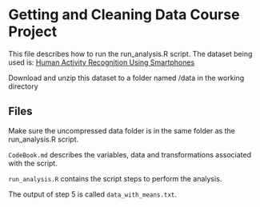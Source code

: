 Getting and Cleaning Data Course Project
========================================
This file describes how to run the run_analysis.R script.
The dataset being used is: [Human Activity Recognition Using Smartphones](http://archive.ics.uci.edu/ml/datasets/Human+Activity+Recognition+Using+Smartphones)

Download and unzip this dataset to a folder named /data in the working directory

## Files
Make sure the uncompressed data folder is in the same folder as the run_analysis.R script.

`CodeBook.md` describes the variables, data and transformations associated with the script.

`run_analysis.R` contains the script steps to perform the analysis.

The output of step 5 is called `data_with_means.txt`.